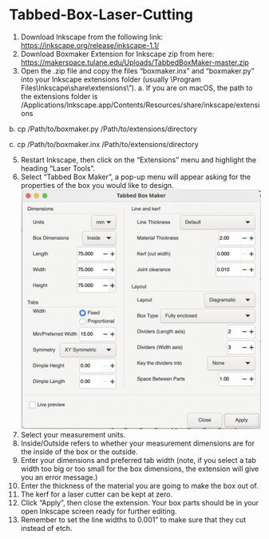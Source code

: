 # Tabbed-Box-Laser-Cutting
1. Download Inkscape from the following link: https://inkscape.org/release/inkscape-1.1/
2. Download Boxmaker Extension for Inkscape zip from here: https://makerspace.tulane.edu/Uploads/TabbedBoxMaker-master.zip
3. Open the .zip file and copy the files “boxmaker.inx” and “boxmaker.py” into your Inkscape extensions folder (usually \Program Files\Inkscape\share\extensions\”).
  a. If you are on macOS, the path to the extensions folder is /Applications/Inkscape.app/Contents/Resources/share/inkscape/extensions
  
  b. cp /Path/to/boxmaker.py /Path/to/extensions/directory
  
  c. cp /Path/to/boxmaker.inx /Path/to/extensions/directory
  
5. Restart Inkscape, then click on the “Extensions” menu and highlight the heading “Laser Tools”.
6. Select “Tabbed Box Maker”, a pop-up menu will appear asking for the properties of the box you would like to design.
![Tabbed Box Maker popup](https://github.com/nlin0907/Tabbed-Box-Laser-Cutting/blob/main/Screen%20Shot%202021-09-22%20at%2010.46.24%20AM.png?raw=true)
8. Select your measurement units.
9. Inside/Outside refers to whether your measurement dimensions are for the inside of the box or the outside.
10. Enter your dimensions and preferred tab width (note, if you select a tab width too big or too small for the box dimensions, the extension will give you an error message.)
11. Enter the thickness of the material you are going to make the box out of.
12. The kerf for a laser cutter can be kept at zero.
13. Click “Apply”, then close the extension. Your box parts should be in your open Inkscape screen ready for further editing.
14. Remember to set the line widths to 0.001” to make sure that they cut instead of etch.
